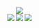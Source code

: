 <p align = "center">
<img src="https://readme-typing-svg.demolab.com?font=Fira+Code&pause=1000&color=2924F7&width=750&lines=%E8%BE%83%E5%85%A8%E7%9A%84%E4%B9%A6%E7%B1%8DGithub%E4%BB%93%E5%BA%93%EF%BC%81%F0%9F%93%95%F0%9F%93%95%F0%9F%93%95;%E5%B8%8C%E6%9C%9B%E5%88%86%E4%BA%AB%E7%9A%84%E8%BF%99%E4%BA%9B%E4%B9%A6%E7%B1%8D%E5%AF%B9%E4%BD%A0%E6%9C%89%E7%94%A8%EF%BC%81%F0%9F%98%8A%F0%9F%98%8A%F0%9F%98%8A;About%E8%AE%A1%E7%AE%97%E6%9C%BA%E7%A7%91%E5%AD%A6%E3%80%81%E8%AE%A1%E7%AE%97%E6%9C%BA%E7%BD%91%E7%BB%9C%E3%80%81AI%E3%80%81%E7%BD%91%E7%BB%9C%E5%AE%89%E5%85%A8%E3%80%81%E5%B5%8C%E5%85%A5%E5%BC%8F%E3%80%81HUAWEI-6G-%E7%99%BD%E7%9A%AE%E4%B9%A6%E7%AD%89"><br>
  <img src = "https://img.shields.io/badge/%E8%AE%A1%E7%AE%97%E6%9C%BA%E7%A7%91%E5%AD%A6-Coding-orange">
    <img src="https://img.shields.io/badge/%E8%AE%A1%E7%AE%97%E6%9C%BA%E7%BD%91%E7%BB%9C-Network-yellow">
    <img src="https://img.shields.io/badge/AI-Pytorch-yellowgreen">
</p>
